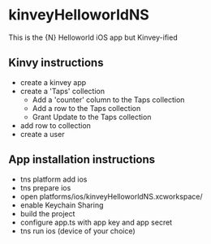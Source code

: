 # kinveyHelloworldNS
This is the {N} Helloworld iOS app but Kinvey-ified

## Kinvy instructions
* create a kinvey app
* create a 'Taps' collection
  * Add a 'counter' column to the Taps collection
  * Add a row to the Taps collection
  * Grant Update to the Taps collection
* add row to collection
* create a user

## App installation instructions
* tns platform add ios
* tns prepare ios
* open platforms/ios/kinveyHelloworldNS.xcworkspace/
* enable Keychain Sharing
* build the project
* configure app.ts with app key and app secret
* tns run ios (device of your choice)
